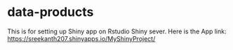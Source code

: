 # data-products
This is for setting up Shiny app on Rstudio Shiny sever.
Here is the App link: https://sreekanth207.shinyapps.io/MyShinyProject/
